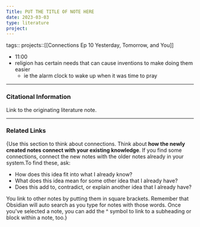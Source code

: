 ```yaml
---
Title: PUT THE TITLE OF NOTE HERE
date: 2023-03-03
type: literature
project:
---
```

tags:: 
projects::[[Connections Ep 10 Yesterday, Tomorrow, and You]]


-  11:00
- religion has certain needs that can cause inventions to make doing them easier
	- ie the alarm clock to wake up when it was time to pray

---
### Citational Information

Link to the originating literature note.

---

### Related Links

{Use this section to think about connections. Think about **how the newly created notes connect with your existing knowledge**. If you find some connections, connect the new notes with the older notes already in your system.To find these, ask:

-   How does this idea fit into what I already know?
-   What does this idea mean for some other idea that I already have?
-   Does this add to, contradict, or explain another idea that I already have?

You link to other notes by putting them in square brackets. Remember that Obsidian will auto search as you type for notes with those words. Once you've selected a note, you can add the ^ symbol to link to a subheading or block within a note, too.}